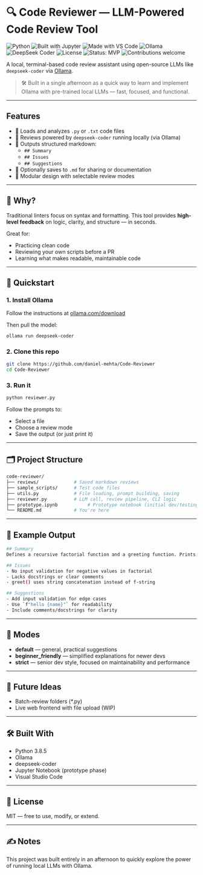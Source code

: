 # 🔍 Code Reviewer — LLM-Powered Code Review Tool
![Python](https://img.shields.io/badge/python-3.8-blue)
![Built with Jupyter](https://img.shields.io/badge/built%20with-Jupyter-orange)
![Made with VS Code](https://img.shields.io/badge/made%20with-VS%20Code-1f425f.svg)
![Ollama](https://img.shields.io/badge/LLM-Ollama-green)
![DeepSeek Coder](https://img.shields.io/badge/Model-DeepSeek--Coder-blueviolet)
![License](https://img.shields.io/badge/license-MIT-green)
![Status: MVP](https://img.shields.io/badge/status-MVP-yellow)
![Contributions welcome](https://img.shields.io/badge/contributions-welcome-brightgreen)




A local, terminal-based code review assistant using open-source LLMs like `deepseek-coder` via [Ollama](https://ollama.com).

> 🛠️ Built in a single afternoon as a quick way to learn and implement Ollama with pre-trained local LLMs — fast, focused, and functional.

---

## Features

- 🧾 Loads and analyzes `.py` or `.txt` code files
- 🤖 Reviews powered by `deepseek-coder` running locally (via Ollama)
- 📝 Outputs structured markdown:
  - `## Summary`
  - `## Issues`
  - `## Suggestions`
- 💾 Optionally saves to `.md` for sharing or documentation
- 🔁 Modular design with selectable review modes

---

## 🧠 Why?

Traditional linters focus on syntax and formatting. This tool provides **high-level feedback** on logic, clarity, and structure — in seconds.

Great for:
- Practicing clean code
- Reviewing your own scripts before a PR
- Learning what makes readable, maintainable code

---

## 🚀 Quickstart

### 1. Install Ollama

Follow the instructions at [ollama.com/download](https://ollama.com/download)

Then pull the model:

```bash
ollama run deepseek-coder
```

### 2. Clone this repo
```bash
git clone https://github.com/daniel-mehta/Code-Reviewer
cd Code-Reviewer
```

### 3. Run it
```bash
python reviewer.py
```
Follow the prompts to:
- Select a file
- Choose a review mode
- Save the output (or just print it)
---
## 🗂 Project Structure
```bash
code-reviewer/
├── reviews/             # Saved markdown reviews
├── sample_scripts/      # Test code files
├── utils.py             # File loading, prompt building, saving
├── reviewer.py          # LLM call, review pipeline, CLI logic
├── prototype.ipynb           # Prototype notebook (initial dev/testing)
└── README.md            # You're here
```
---
## 🧪 Example Output
```bash
## Summary
Defines a recursive factorial function and a greeting function. Prints the result of both.

## Issues
- No input validation for negative values in factorial
- Lacks docstrings or clear comments
- greet() uses string concatenation instead of f-string

## Suggestions
- Add input validation for edge cases
- Use `f"hello {name}"` for readability
- Include comments/docstrings for clarity
```
---
## 🧩 Modes
- **default** — general, practical suggestions
- **beginner_friendly** — simplified explanations for newer devs
- **strict** — senior dev style, focused on maintainability and performance
---
## 🌱 Future Ideas
- Batch-review folders (*.py)
- Live web frontend with file upload (WIP)
---
## 🛠 Built With
- Python 3.8.5
- Ollama
- deepseek-coder
- Jupyter Notebook (prototype phase)
- Visual Studio Code
---
## 📄 License
MIT — free to use, modify, or extend.

---
## ✍️ Notes
This project was built entirely in an afternoon to quickly explore the power of running local LLMs with Ollama.

